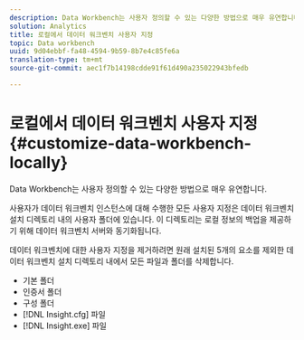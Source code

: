```yaml
---
description: Data Workbench는 사용자 정의할 수 있는 다양한 방법으로 매우 유연합니다.
solution: Analytics
title: 로컬에서 데이터 워크벤치 사용자 지정
topic: Data workbench
uuid: 9d04ebbf-fa48-4594-9b59-8b7e4c85fe6a
translation-type: tm+mt
source-git-commit: aec1f7b14198cdde91f61d490a235022943bfedb

---
```



# 로컬에서 데이터 워크벤치 사용자 지정{#customize-data-workbench-locally}

Data Workbench는 사용자 정의할 수 있는 다양한 방법으로 매우 유연합니다.

사용자가 데이터 워크벤치 인스턴스에 대해 수행한 모든 사용자 지정은 데이터 워크벤치 설치 디렉토리 내의 사용자 폴더에 있습니다. 이 디렉토리는 로컬 정보의 백업을 제공하기 위해 데이터 워크벤치 서버와 동기화됩니다.

데이터 워크벤치에 대한 사용자 지정을 제거하려면 원래 설치된 5개의 요소를 제외한 데이터 워크벤치 설치 디렉토리 내에서 모든 파일과 폴더를 삭제합니다.

* 기본 폴더
* 인증서 폴더
* 구성 폴더
* [!DNL Insight.cfg] 파일
* [!DNL Insight.exe] 파일

